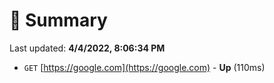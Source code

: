 # 📖 Summary
Last updated: **4/4/2022, 8:06:34 PM**

- `GET` [https://google.com](https://google.com) - **Up** (110ms)

